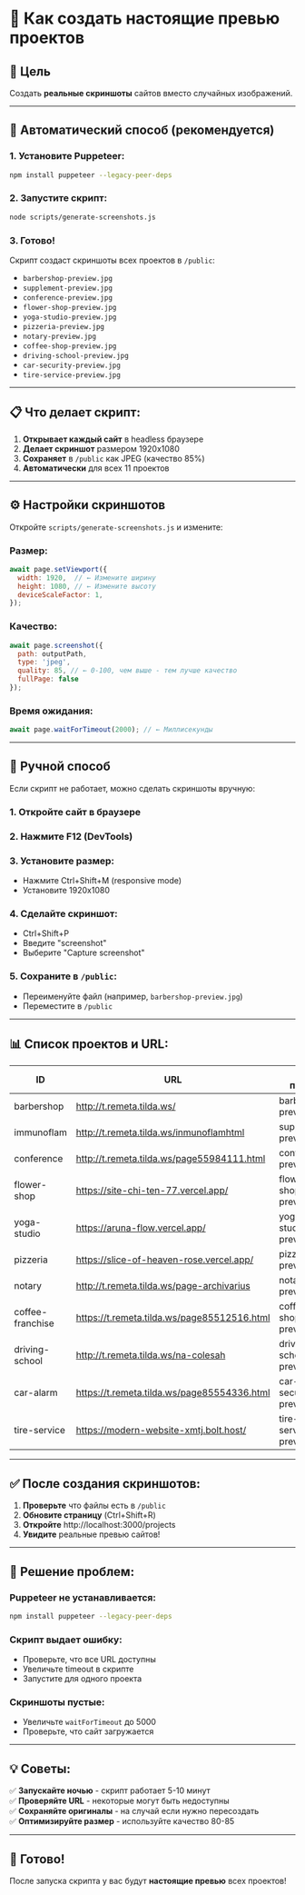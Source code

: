 # 📸 Как создать настоящие превью проектов

## 🎯 Цель

Создать **реальные скриншоты** сайтов вместо случайных изображений.

---

## 🚀 Автоматический способ (рекомендуется)

### 1. Установите Puppeteer:

```bash
npm install puppeteer --legacy-peer-deps
```

### 2. Запустите скрипт:

```bash
node scripts/generate-screenshots.js
```

### 3. Готово!

Скрипт создаст скриншоты всех проектов в `/public`:
- `barbershop-preview.jpg`
- `supplement-preview.jpg`
- `conference-preview.jpg`
- `flower-shop-preview.jpg`
- `yoga-studio-preview.jpg`
- `pizzeria-preview.jpg`
- `notary-preview.jpg`
- `coffee-shop-preview.jpg`
- `driving-school-preview.jpg`
- `car-security-preview.jpg`
- `tire-service-preview.jpg`

---

## 📋 Что делает скрипт:

1. **Открывает каждый сайт** в headless браузере
2. **Делает скриншот** размером 1920x1080
3. **Сохраняет** в `/public` как JPEG (качество 85%)
4. **Автоматически** для всех 11 проектов

---

## ⚙️ Настройки скриншотов

Откройте `scripts/generate-screenshots.js` и измените:

### Размер:
```javascript
await page.setViewport({
  width: 1920,  // ← Измените ширину
  height: 1080, // ← Измените высоту
  deviceScaleFactor: 1,
});
```

### Качество:
```javascript
await page.screenshot({
  path: outputPath,
  type: 'jpeg',
  quality: 85, // ← 0-100, чем выше - тем лучше качество
  fullPage: false
});
```

### Время ожидания:
```javascript
await page.waitForTimeout(2000); // ← Миллисекунды
```

---

## 🔧 Ручной способ

Если скрипт не работает, можно сделать скриншоты вручную:

### 1. Откройте сайт в браузере

### 2. Нажмите F12 (DevTools)

### 3. Установите размер:
- Нажмите Ctrl+Shift+M (responsive mode)
- Установите 1920x1080

### 4. Сделайте скриншот:
- Ctrl+Shift+P
- Введите "screenshot"
- Выберите "Capture screenshot"

### 5. Сохраните в `/public`:
- Переименуйте файл (например, `barbershop-preview.jpg`)
- Переместите в `/public`

---

## 📊 Список проектов и URL:

| ID | URL | Файл превью |
|----|-----|-------------|
| barbershop | http://t.remeta.tilda.ws/ | barbershop-preview.jpg |
| immunoflam | http://t.remeta.tilda.ws/inmunoflamhtml | supplement-preview.jpg |
| conference | http://t.remeta.tilda.ws/page55984111.html | conference-preview.jpg |
| flower-shop | https://site-chi-ten-77.vercel.app/ | flower-shop-preview.jpg |
| yoga-studio | https://aruna-flow.vercel.app/ | yoga-studio-preview.jpg |
| pizzeria | https://slice-of-heaven-rose.vercel.app/ | pizzeria-preview.jpg |
| notary | http://t.remeta.tilda.ws/page-archivarius | notary-preview.jpg |
| coffee-franchise | https://t.remeta.tilda.ws/page85512516.html | coffee-shop-preview.jpg |
| driving-school | http://t.remeta.tilda.ws/na-colesah | driving-school-preview.jpg |
| car-alarm | https://t.remeta.tilda.ws/page85554336.html | car-security-preview.jpg |
| tire-service | https://modern-website-xmtj.bolt.host/ | tire-service-preview.jpg |

---

## ✅ После создания скриншотов:

1. **Проверьте** что файлы есть в `/public`
2. **Обновите страницу** (Ctrl+Shift+R)
3. **Откройте** http://localhost:3000/projects
4. **Увидите** реальные превью сайтов!

---

## 🐛 Решение проблем:

### Puppeteer не устанавливается:
```bash
npm install puppeteer --legacy-peer-deps
```

### Скрипт выдает ошибку:
- Проверьте, что все URL доступны
- Увеличьте timeout в скрипте
- Запустите для одного проекта

### Скриншоты пустые:
- Увеличьте `waitForTimeout` до 5000
- Проверьте, что сайт загружается

---

## 💡 Советы:

✅ **Запускайте ночью** - скрипт работает 5-10 минут  
✅ **Проверяйте URL** - некоторые могут быть недоступны  
✅ **Сохраняйте оригиналы** - на случай если нужно пересоздать  
✅ **Оптимизируйте размер** - используйте качество 80-85  

---

## 🎉 Готово!

После запуска скрипта у вас будут **настоящие превью** всех проектов!
